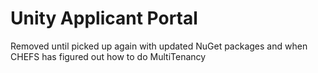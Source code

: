 # Unity Applicant Portal
Removed until picked up again with updated NuGet packages and when CHEFS has figured out how to do MultiTenancy
